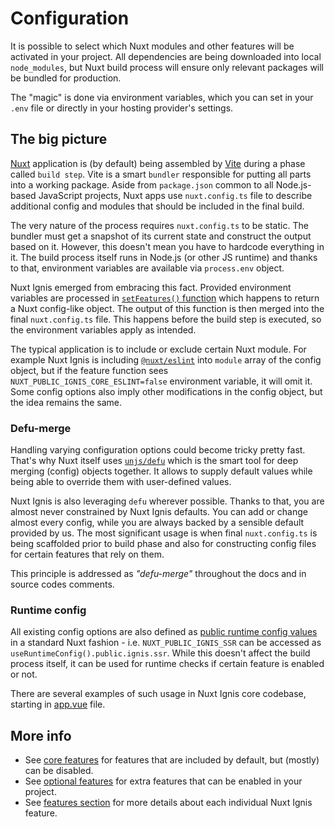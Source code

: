 # Configuration

It is possible to select which Nuxt modules and other features will be activated in your project. All dependencies are being downloaded into local `node_modules`, but Nuxt build process will ensure only relevant packages will be bundled for production.

The "magic" is done via environment variables, which you can set in your `.env` file or directly in your hosting provider's settings.

## The big picture

[Nuxt](https://nuxt.com/) application is (by default) being assembled by [Vite](https://vitejs.dev/) during a phase called `build step`. Vite is a smart `bundler` responsible for putting all parts into a working package. Aside from `package.json` common to all Node.js-based JavaScript projects, Nuxt apps use `nuxt.config.ts` file to describe additional config and modules that should be included in the final build.

The very nature of the process requires `nuxt.config.ts` to be static. The bundler must get a snapshot of its current state and construct the output based on it. However, this doesn't mean you have to hardcode everything in it. The build process itself runs in Node.js (or other JS runtime) and thanks to that, environment variables are available via `process.env` object.

Nuxt Ignis emerged from embracing this fact. Provided environment variables are processed in [`setFeatures()` function](https://github.com/AloisSeckar/nuxt-ignis/blob/main/core/features.ts) which happens to return a Nuxt config-like object. The output of this function is then merged into the final `nuxt.config.ts` file. This happens before the build step is executed, so the environment variables apply as intended.

The typical application is to include or exclude certain Nuxt module. For example Nuxt Ignis is including [`@nuxt/eslint`](https://nuxt.com/modules/eslint) into `module` array of the config object, but if the feature function sees `NUXT_PUBLIC_IGNIS_CORE_ESLINT=false` environment variable, it will omit it. Some config options also imply other modifications in the config object, but the idea remains the same.

### Defu-merge

Handling varying configuration options could become tricky pretty fast. That's why Nuxt itself uses [`unjs/defu`](https://github.com/unjs/defu) which is the smart tool for deep merging (config) objects together. It allows to supply default values while being able to override them with user-defined values.

Nuxt Ignis is also leveraging `defu` wherever possible. Thanks to that, you are almost never constrained by Nuxt Ignis defaults. You can add or change almost every config, while you are always backed by a sensible default provided by us. The most significant usage is when final `nuxt.config.ts` is being scaffolded prior to build phase and also for constructing config files for certain features that rely on them.

This principle is addressed as _"defu-merge"_ throughout the docs and in source codes comments.

### Runtime config

All existing config options are also defined as [public runtime config values](https://nuxt.com/docs/guide/directory-structure/nuxt.config#runtime-config) in a standard Nuxt fashion - i.e. `NUXT_PUBLIC_IGNIS_SSR` can be accessed as `useRuntimeConfig().public.ignis.ssr`. While this doesn't affect the build process itself, it can be used for runtime checks if certain feature is enabled or not.

There are several examples of such usage in Nuxt Ignis core codebase, starting in [app.vue](https://github.com/AloisSeckar/nuxt-ignis/blob/main/core/app/app.vue) file.

## More info

- See [core features](/2-2-core-features) for features that are included by default, but (mostly) can be disabled.
- See [optional features](/2-3-optional-features) for extra features that can be enabled in your project.
- See [features section](/3-1-features) for more details about each individual Nuxt Ignis feature.
